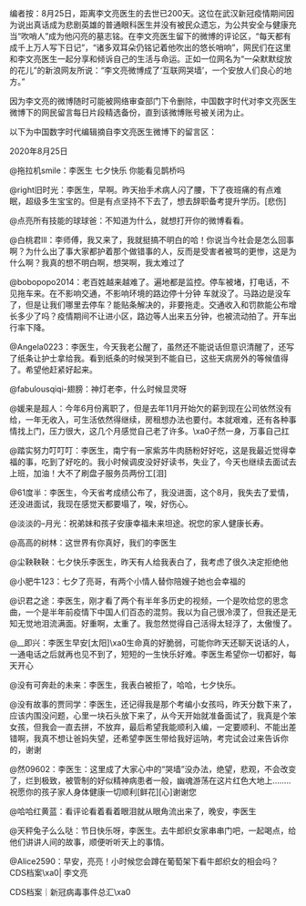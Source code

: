 编者按：8月25日，距离李文亮医生的去世已200天。这位在武汉新冠疫情期间因为说出真话成为悲剧英雄的普通眼科医生并没有被民众遗忘，为公共安全与健康充当“吹哨人”成为他闪亮的墓志铭。在李文亮医生留下的微博的评论区，“每天都有成千上万人写下日记”，“诸多双耳朵仍铭记着他吹出的悠长哨响”，网民们在这里和李文亮医生一起分享和倾诉自己的生活与命运。正如一位网名为“一朵默默绽放的花儿”的新浪网友所说：“李文亮微博成了‘互联网哭墙’，一个安放人们良心的地方。”

因为李文亮的微博随时可能被网络审查部门下令删除，中国数字时代对李文亮医生微博下的网民留言每日片段精选备份，直到该微博账号被关闭为止。 

以下为中国数字时代编辑摘自李文亮医生微博下的留言区：

2020年8月25日

@拖拉机smile：李医生 七夕快乐 你能看见鹊桥吗

@right旧时光：李医生，早啊。昨天抬手术病人闪了腰，下了夜班痛的有点难眠，超级多生宝宝的。但是有点坚持不下去了，想去辞职备考提升学历。[悲伤]

@点亮所有技能的球球爸：不知道为什么，就想打开你的微博看看。

@白桃君lll：李师傅，我又来了，我就挺搞不明白的哈！你说当今社会是怎么回事啊？为什么出了事大家都护着那个做错事的人，反而是受害者被骂的更惨，这是为什么啊？我真的想不明白啊，想哭啊，我太难过了

@bobopopo2014：老百姓越来越难了。遍地都是监控。停车被堵，打电话，不见拖车来。在不影响交通，不影响环境的路边停十分钟 车就没了。马路边是没车了，但是让我们哪里去停车？能贴条解决的，非要拖走。交通收入和罚款能公布增长多少了吗？疫情期间不让进小区，路边等人出来五分钟，也被流动拍了。开车出行率下降。

@Angela0223：李医生，今天我老公醒了，虽然还不能说话但意识清醒了，还写了纸条让护士拿给我。看到纸条的时候哭到不能自已，这些天病房外的等候值得了。希望他赶紧好起来。

@fabulousqiqi-翅膀：神灯老李，什么时候显灵呀

@媛来是超人：今年6月份离职了，但是去年11月开始欠的薪到现在公司依然没有给，一年无收入，可生活依然得继续，房租想办法也要付。本就艰难，还有各种事情找上门，压力很大，这几个月感觉自己老了许多。\xa0孑然一身，万事自己扛

@踏实努力叮叮叮：李医生，南宁有一家紫苏牛肉肠粉好好吃，这是我最近觉得幸福的事，吃到了好吃的。我小时候调皮没好好读书，失业了，今天也继续去面试去上班，加油！大不了刷盘子服务员两份工[泪]

@61度半：李医生，今天省考成绩公布了，我没进面，这个8月，我失去了爱情，还没进面试，我现在感觉天都要塌了，唉，好伤心。

@淡淡的&#8211;月光：祝弟妹和孩子安康幸福未来坦途。祝您的家人健康长寿。

@高高的树林：这世界有你真好，我们的李医生

@尘鞅鞅鞅：七夕快乐李医生，昨天有人给我表白了，我考虑了很久决定拒绝他

@小肥牛123：七夕了亮哥，有两个小情人替你陪嫂子她也会幸福的

@识君之途：李医生，刚才看了两个有半年多历史的视频，一个是吹给您的思念曲，一个是半年前疫情下中国人们百态的混剪。我以为自己很冷漠了，但我还是无知无觉地泪流满面。好重啊，太重了。我忽然觉得自己活得太轻浮了，太傲慢了。

@__即兴：李医生早安[太阳]\xa0生命真的好脆弱，可能你昨天还聊天说话的人，一通电话之后就再也见不到了，短短的一生快乐好难。李医生希望你一切都好，每天开心

@没有可奔赴的未来：李医生，我表白被拒了，哈哈，七夕快乐。

@没有故事的贾同学：李医生，还记得我是那个考编小女孩吗，昨天分数下来了，应该内围没问题，心里一块石头放下来了，从今天开始就准备面试了，我真是个笨女孩，但我会一直去拼，不放弃，最后希望我能顺利入编，一定要顺利、不能出差错啊，我真不想让爸妈失望，还希望李医生带给我好运呐，考完试会过来告诉你的，谢谢

@然09602：李医生：这里成了大家心中的“哭墙”没办法，绝望，悲观，不会改变了，烂到极致，被管制的好似精神病患者一般，幽魂游荡在这片红色大地上&#8230;&#8230;..祝愿你的孩子家人身体健康一切顺利[鲜花][心]谢谢您

@哈哈红黄蓝：看评论看着看着眼泪就从眼角流出来了，晚安，李医生

@天秤兔子么么哒：节日快乐呀，李医生。去牛郎织女家串串门吧，一起喝点，给他们讲讲人间的故事，顺便听听天上的事情。

@Alice2590：早安，亮亮！小时候您会蹲在葡萄架下看牛郎织女的相会吗？ CDS档案\xa0| 李文亮

CDS档案｜新冠病毒事件总汇\xa0


